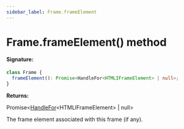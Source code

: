 ```yaml
---
sidebar_label: Frame.frameElement
---
```


# Frame.frameElement() method

#### Signature:

```typescript
class Frame {
  frameElement(): Promise<HandleFor<HTMLIFrameElement> | null>;
}
```

**Returns:**

Promise&lt;[HandleFor](./puppeteer.handlefor.md)&lt;HTMLIFrameElement&gt; \| null&gt;

The frame element associated with this frame (if any).

